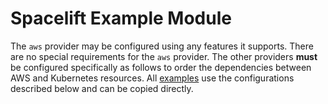# Spacelift Example Module

The `aws` provider may be configured using any features it supports. There are no special requirements for the `aws` provider. The other providers **must** be configured specifically as follows to order the dependencies between AWS and Kubernetes resources. All [examples](examples/) use the configurations described below and can be copied directly.
